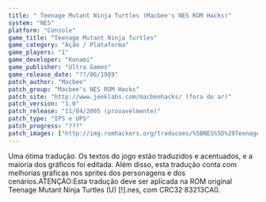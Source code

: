 ```yaml
---
title: " Teenage Mutant Ninja Turtles (Macbee's NES ROM Hacks)"
system: "NES"
platform: "Console"
game_title: "Teenage Mutant Ninja Turtles"
game_category: "Ação / Plataforma"
game_players: "1"
game_developer: "Konami"
game_publisher: "Ultra Games"
game_release_date: "??/06/1989"
patch_author: "Macbee"
patch_group: "Macbee's NES ROM Hacks"
patch_site: "http://www.jeeklabs.com/macbeehacks/ (fora do ar)"
patch_version: "1.0"
patch_release: "11/04/2005 (provavelmente)"
patch_type: "IPS e UPS"
patch_progress: "???"
patch_images: ["http://img.romhackers.org/traducoes/%5BNES%5D%20Teenage%20Mutant%20Ninja%20Turtles%20-%20Macbee's%20NES%20ROM%20Hacks%20-%201.png","http://img.romhackers.org/traducoes/%5BNES%5D%20Teenage%20Mutant%20Ninja%20Turtles%20-%20Macbee's%20NES%20ROM%20Hacks%20-%202.png","http://img.romhackers.org/traducoes/%5BNES%5D%20Teenage%20Mutant%20Ninja%20Turtles%20-%20Macbee's%20NES%20ROM%20Hacks%20-%203.png"]
---
```

Uma ótima tradução. Os textos do jogo estão traduzidos e acentuados, e a maioria dos gráficos foi editada. Além disso, esta tradução conta com melhorias gráficas nos sprites dos personagens e dos cenários.ATENÇÃO:Esta tradução deve ser aplicada na ROM original Teenage Mutant Ninja Turtles (U) [!].nes, com CRC32 83213CA0.